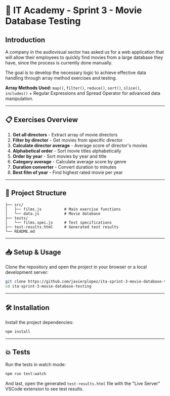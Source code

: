 # 📑 IT Academy - Sprint 3 - Movie Database Testing

## Introduction

A company in the audiovisual sector has asked us for a web application that will allow their employees to quickly find movies from a large database they have, since the process is currently done manually.

The goal is to develop the necessary logic to achieve effective data handling through array method exercises and testing.

**Array Methods Used:** `map()`, `filter()`, `reduce()`, `sort()`, `slice()`, `includes()` + Regular Expressions and Spread Operator for advanced data manipulation.

---

## 📋 Exercises Overview

1. **Get all directors** - Extract array of movie directors
2. **Filter by director** - Get movies from specific director
3. **Calculate director average** - Average score of director's movies
4. **Alphabetical order** - Sort movie titles alphabetically
5. **Order by year** - Sort movies by year and title
6. **Category average** - Calculate average score by genre
7. **Duration converter** - Convert duration to minutes
8. **Best film of year** - Find highest rated movie per year

---

## 🎯 Project Structure

```
├── src/
│   ├── films.js          # Main exercise functions
│   └── data.js           # Movie database
├── tests/
│   └── films.spec.js     # Test specifications
├── test-results.html     # Generated test results
└── README.md
```

---

## 📥 Setup & Usage

Clone the repository and open the project in your browser or a local development server:

```bash
git clone https://github.com/javierplopez/ita-sprint-3-movie-database-testing.git
cd ita-sprint-3-movie-database-testing
```

---

## 🛠️ Installation

Install the project dependencies:

```bash
npm install
```

---

## 💥 Tests

Run the tests in watch mode:

```bash
npm run test:watch
```

And last, open the generated `test-results.html` file with the "Live Server" VSCode extension to see test results.
